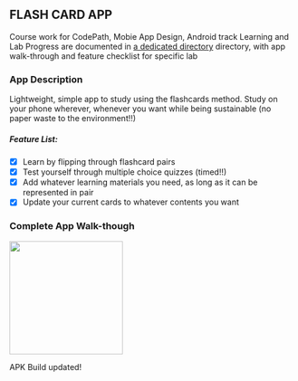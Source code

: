 ## FLASH CARD APP

Course work for CodePath, Mobie App Design, Android track
Learning and Lab Progress are documented in [a dedicated directory](CourseProgress) directory, with app walk-through and feature checklist for specific lab

### App Description 
Lightweight, simple app to study using the flashcards method. 
Study on your phone wherever, whenever you want while being sustainable (no paper waste to the environment!!)
 
##### Feature List:
- [x] Learn by flipping through flashcard pairs  
- [x] Test yourself through multiple choice quizzes (timed!!)
- [x] Add whatever learning materials you need, as long as it can be represented in pair
- [x] Update your current cards to whatever contents you want

### Complete App Walk-though
<img src="https://i.imgur.com/LVdxYsX.gif" width=200><br>

APK Build updated!

